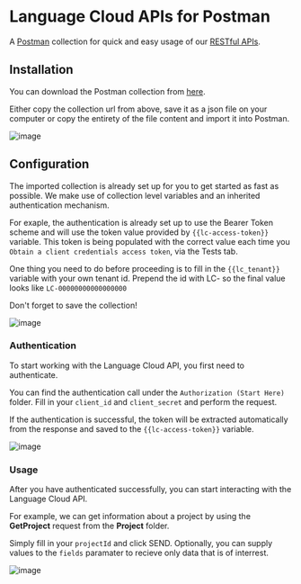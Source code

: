 # Language Cloud APIs for Postman

A [Postman](https://www.postman.com/) collection for quick and easy usage of our [RESTful APIs](https://languagecloud.sdl.com/lc/api-docs/). 

## Installation

You can download the Postman collection from [here](https://github.com/sdl/language-cloud-public-api-postman/blob/develop/postmanCollection.json?raw=true).

Either copy the collection url from above, save it as a json file on your computer or copy the entirety of the file content and import it into Postman.

![image](https://user-images.githubusercontent.com/10993097/118100979-c343a000-b3df-11eb-9a1c-e404f662b269.png)

## Configuration

The imported collection is already set up for you to get started as fast as possible. 
We make use of collection level variables and an inherited authentication mechanism.

For exaple, the authentication is already set up to use the Bearer Token scheme and will use the token value provided by `{{lc-access-token}}` variable. This token is being populated with the correct value each time you `Obtain a client credentials access token`, via the Tests tab.

One thing you need to do before proceeding is to fill in the `{{lc_tenant}}` variable with your own tenant id. Prepend the id with LC- so the final value looks like `LC-00000000000000000`

Don't forget to save the collection!

![image](https://user-images.githubusercontent.com/10993097/130009444-9dc0e314-7763-46aa-ad8d-20cfda3510de.png)


### Authentication
To start working with the Language Cloud API, you first need to authenticate. 

You can find the authentication call under the `Authorization (Start Here)` folder. Fill in your `client_id` and `client_secret` and perform the request.

If the authentication is successful, the token will be extracted automatically from the response and saved to the `{{lc-access-token}}` variable.

![image](https://user-images.githubusercontent.com/10993097/118103532-b1173100-b3e2-11eb-97c0-92df2f3794ec.png)

### Usage

After you have authenticated successfully, you can start interacting with the Language Cloud API.

For example, we can get information about a project by using the **GetProject** request from the **Project** folder.

Simply fill in your `projectId` and click SEND. Optionally, you can supply values to the `fields` paramater to recieve only data that is of interrest.

![image](https://user-images.githubusercontent.com/10993097/118110695-68b04100-b3eb-11eb-8356-5bd6e21185c8.png)


